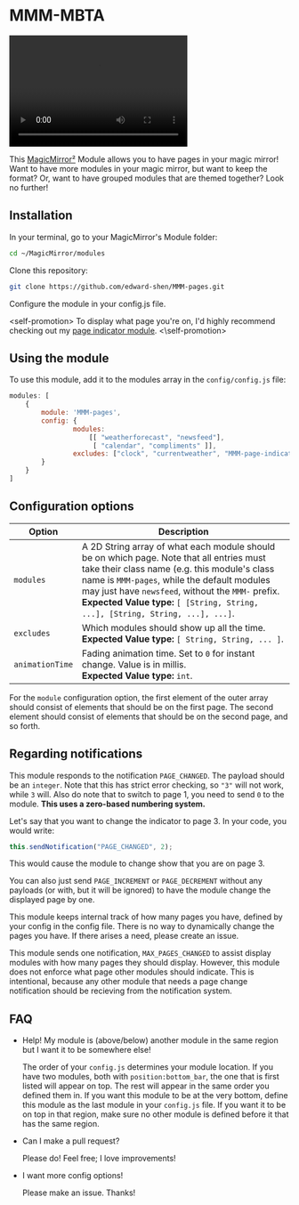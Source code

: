 
# MMM-MBTA

<video src="./example.mp4" width="320" height="200" controls preload></video>

This [MagicMirror²][mm] Module allows you to have pages in your magic mirror! Want to have more modules in your magic mirror, but want to keep the format? Or, want to have grouped modules that are themed together? Look no further!

## Installation

In your terminal, go to your MagicMirror's Module folder:

```bash
cd ~/MagicMirror/modules
```
Clone this repository:
```bash
git clone https://github.com/edward-shen/MMM-pages.git
```
Configure the module in your config.js file.

\<self-promotion>
To display what page you're on, I'd highly recommend checking out my [page indicator module][page indicator]. 
\<\\self-promotion>

## Using the module

To use this module, add it to the modules array in the `config/config.js` file:
```js
modules: [
    {
        module: 'MMM-pages',
        config: {
                modules:
                    [[ "weatherforecast", "newsfeed"],
                     [ "calendar", "compliments" ]],
                excludes: ["clock", "currentweather", "MMM-page-indicator"],
        }
    }
]
```

## Configuration options

Option|Description
------|-----------
`modules`|A 2D String array of what each module should be on which page. Note that all entries must take their class name (e.g. this module's class name is `MMM-pages`, while the default modules may just have `newsfeed`, without the `MMM-` prefix.<br/>**Expected Value type:** `[ [String, String, ...], [String, String, ...], ...]`.
`excludes`|Which modules should show up all the time.<br/>**Expected Value type:** `[ String, String, ... ]`.
`animationTime`|Fading animation time. Set to `0` for instant change. Value is in millis.<br/>**Expected Value type:** `int`.

For the `module` configuration option, the first element of the outer array should consist of elements that should be on the first page. The second element should consist of elements that should be on the second page, and so forth. 

## Regarding notifications

This module responds to the notification `PAGE_CHANGED`. The payload should be an `integer`. Note that this has strict error checking, so `"3"` will not work, while `3` will. Also do note that to switch to page 1, you need to send `0` to the module. **This uses a zero-based numbering system.**

Let's say that you want to change the indicator to page 3. In your code, you would write:
```js
this.sendNotification("PAGE_CHANGED", 2);
```
This would cause the module to change show that you are on page 3.

You can also just send `PAGE_INCREMENT` or `PAGE_DECREMENT` without any payloads (or with, but it will be ignored) to have the module change the displayed page by one.

This module keeps internal track of how many pages you have, defined by your config in the config file. There is no way to dynamically change the pages you have. If there arises a need, please create an issue.

This module sends one notification, `MAX_PAGES_CHANGED` to assist display modules with how many pages they should display. However, this module does not enforce what page other modules should indicate. This is intentional, because any other module that needs a page change notification should be recieving from the notification system.

## FAQ

- Help! My module is (above/below) another module in the same region but I want it to be somewhere else!

  The order of your `config.js` determines your module location. If you have two modules, both with `position:bottom_bar`, the one that is first listed will appear on top. The rest will appear in the same order you defined them in. If you want this module to be at the very bottom, define this module as the last module in your `config.js` file. If you want it to be on top in that region, make sure no other module is defined before it that has the same region.
  
- Can I make a pull request?

  Please do! Feel free; I love improvements!
  
- I want more config options!

  Please make an issue. Thanks!

[mm]: https://github.com/MichMich/MagicMirror
[page indicator]: https://github.com/edward-shen/MMM-page-indicator
